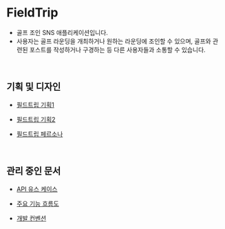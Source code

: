 # FieldTrip
- 골프 조인 SNS 애플리케이션입니다. 
- 사용자는 골프 라운딩을 개최하거나 원하는 라운딩에 조인할 수 있으며, 골프와 관련된 포스트를 작성하거나 구경하는 등 다른 사용자들과 소통할 수 있습니다.


<br>

## 기획 및 디자인

- [필드트립 기획1](https://docs.google.com/presentation/d/1i9KRc58FuStr6uAD7YJgQ24IHuMH1lbngcqEvkQ6jLo/edit#slide=id.p1)

- [필드트립 기획2](https://docs.google.com/presentation/d/1OgbMRoDkYCpWLc7XML410PfrQ3Qa2EHDbZcYSOFSl90/edit#slide=id.p1)

- [필드트립 페르소나](https://docs.google.com/presentation/d/1x9wO-3IiNR48KAyj4sn8V97uJOGfpoAbaMh7HEfpjls/edit#slide=id.p1)

<br>

## 관리 중인 문서

- [API 유스 케이스](https://topaz-speedwell-745.notion.site/API-5e648c1b43f14320af2cb570b8f54825)

- [주요 기능 흐름도](https://topaz-speedwell-745.notion.site/669276de01514b71995eef1390cd8eb8)

- [개발 컨벤션](https://topaz-speedwell-745.notion.site/9c4e1ce9cbc94af2adba3285f151247e)
